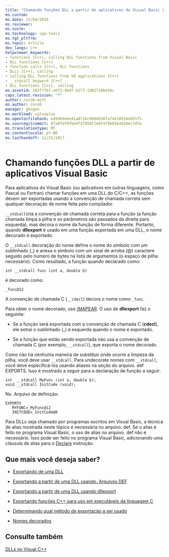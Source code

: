 ```yaml
---
title: "Chamando funções DLL a partir de aplicativos do Visual Basic | Microsoft Docs"
ms.custom: 
ms.date: 11/04/2016
ms.reviewer: 
ms.suite: 
ms.technology: cpp-tools
ms.tgt_pltfrm: 
ms.topic: article
dev_langs: C++
helpviewer_keywords:
- functions [C++], calling DLL functions from Visual Basic
- DLL functions [C++]
- function calls [C++], DLL functions
- DLLs [C++], calling
- calling DLL functions from VB applications [C++]
- __stdcall keyword [C++]
- DLL functions [C++], calling
ms.assetid: 282f7fbf-a0f2-4b9f-b277-1982710be56c
caps.latest.revision: "7"
author: corob-msft
ms.author: corob
manager: ghogen
ms.workload: cplusplus
ms.openlocfilehash: ed99b0ebe41a8f1bc9684638fa74e18556dd51f5
ms.sourcegitcommit: 8fa8fdf0fbb4f57950f1e8f4f9b81b4d39ec7d7a
ms.translationtype: MT
ms.contentlocale: pt-BR
ms.lasthandoff: 12/21/2017
---
```

# <a name="calling-dll-functions-from-visual-basic-applications"></a>Chamando funções DLL a partir de aplicativos Visual Basic
Para aplicativos do Visual Basic (ou aplicativos em outras linguagens, como Pascal ou Fortran) chamar funções em uma DLL do C/C++, as funções devem ser exportadas usando a convenção de chamada correta sem qualquer decoração de nome feita pelo compilador.  
  
 `__stdcall`cria a convenção de chamada correta para a função (a função chamada limpa a pilha e os parâmetros são passados da direita para esquerda), mas decora o nome da função de forma diferente. Portanto, quando **dllexport** é usado em uma função exportada em uma DLL, o nome decorado é exportado.  
  
 O `__stdcall` decoração do nome define o nome do símbolo com um sublinhado (_) e anexa o símbolo com um sinal de arroba (@) caractere seguido pelo número de bytes na lista de argumentos (o espaço de pilha necessário). Como resultado, a função quando declarado como:  
  
```  
int __stdcall func (int a, double b)  
```  
  
 é decorado como:  
  
```  
_func@12  
```  
  
 A convenção de chamada C (`__cdecl`) decora o nome como `_func`.  
  
 Para obter o nome decorado, use [/MAPEAR](../build/reference/map-generate-mapfile.md). O uso de **dllexport** faz o seguinte:  
  
-   Se a função será exportada com a convenção de chamada C (**cdecl**), ele extrai o sublinhado (_) à esquerda quando o nome é exportado.  
  
-   Se a função que estão sendo exportada não usa a convenção de chamada C (por exemplo, `__stdcall`), que exporta o nome decorado.  
  
 Como não há nenhuma maneira de substituir onde ocorre a limpeza da pilha, você deve usar `__stdcall`. Para undecorate nomes com `__stdcall`, você deve especificá-los usando aliases na seção do arquivo. def EXPORTS. Isso é mostrado a seguir para a declaração de função a seguir:  
  
```  
int  __stdcall MyFunc (int a, double b);  
void __stdcall InitCode (void);  
```  
  
 No. Arquivo de definição:  
  
```  
EXPORTS  
   MYFUNC=_MyFunc@12  
   INITCODE=_InitCode@0  
```  
  
 Para DLLs seja chamado por programas escritos em Visual Basic, a técnica de alias mostrada neste tópico é necessária no arquivo. def. Se o alias é feito no programa Visual Basic, o uso de alias no arquivo. def não é necessário. Isso pode ser feito no programa Visual Basic, adicionando uma cláusula de alias para o [Declare](/dotnet/visual-basic/language-reference/statements/declare-statement) instrução.  
  
## <a name="what-do-you-want-to-know-more-about"></a>Que mais você deseja saber?  
  
-   [Exportando de uma DLL](../build/exporting-from-a-dll.md)  
  
-   [Exportando a partir de uma DLL usando. Arquivos DEF](../build/exporting-from-a-dll-using-def-files.md)  
  
-   [Exportando a partir de uma DLL usando dllexport](../build/exporting-from-a-dll-using-declspec-dllexport.md)  
  
-   [Exportando funções C++ para uso em executáveis da linguagem C](../build/exporting-cpp-functions-for-use-in-c-language-executables.md)  
  
-   [Determinando qual método de exportação a ser usado](../build/determining-which-exporting-method-to-use.md)  
  
-   [Nomes decorados](../build/reference/decorated-names.md)  
  
## <a name="see-also"></a>Consulte também  
 [DLLs no Visual C++](../build/dlls-in-visual-cpp.md)